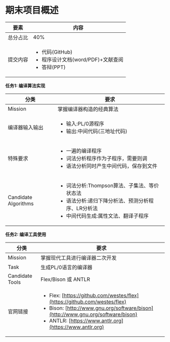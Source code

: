 # 期末项目概述

| 要素 | 内容 |
|-|-|  
| 总分占比 | 40% |
| 提交内容 | <ul><li>代码(GitHub)</li><li>程序设计文档(word/PDF)+文献查阅</li><li>答辩(PPT)</li></ul> |

**任务1: 编译算法实现**

| 分类 | 要求 |
|-|-|
| Mission | 掌握编译器构造的经典算法 |   
| 编译器输入输出 | <ul><li>输入:PL/0源程序</li><li>输出:中间代码(三地址代码)</li></ul> |
| 特殊要求 | <ul><li>一遍的编译程序</li><li>词法分析程序作为子程序，需要则调</li><li>语法分析同时产生中间代码，保存到文件</li></ul> |
| Candidate Algorithms | <ul><li>词法分析:Thompson算法、子集法、等价状态法</li><li>语法分析:递归下降分析法、预测分析程序、LR分析法</li><li>中间代码生成:属性文法、翻译子程序</li></ul> |

**任务2: 编译工具使用**

| 分类 | 要求 |
|-|-|
| Mission | 掌握现代工具进行编译器二次开发 |
| Task | 生成PL/0语言的编译器 |
| Candidate Tools | Flex/Bison 或 ANTLR |
| 官网链接 | <ul><li>Flex: [https://github.com/westes/flex](https://github.com/westes/flex)</li><li>Bison: [http://www.gnu.org/software/bison](http://www.gnu.org/software/bison)</li><li>ANTLR: [https://www.antlr.org](https://www.antlr.org)</li></ul> |
